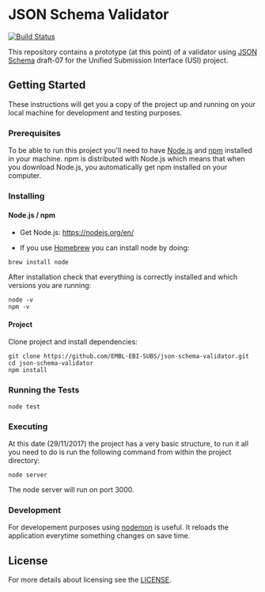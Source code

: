# JSON Schema Validator
[![Build Status](https://travis-ci.org/EMBL-EBI-SUBS/json-schema-validator.svg?branch=master)](https://travis-ci.org/EMBL-EBI-SUBS/json-schema-validator)

This repository contains a prototype (at this point) of a validator using [JSON Schema](http://json-schema.org/) 
draft-07 for the Unified Submission Interface (USI) project.

## Getting Started
These instructions will get you a copy of the project up and running on your local machine for development and testing purposes.

### Prerequisites
To be able to run this project you'll need to have [Node.js](https://nodejs.org/en/about/) and [npm](https://www.npmjs.com/) installed in your machine.
npm is distributed with Node.js which means that when you download Node.js, you automatically get npm installed on your computer.

### Installing

#### Node.js / npm
- Get Node.js: https://nodejs.org/en/

- If you use [Homebrew](https://brew.sh/) you can install node by doing:
```
brew install node
```

After installation check that everything is correctly installed and which versions you are running:
```
node -v
npm -v
```

#### Project
Clone project and install dependencies:
```
git clone https://github.com/EMBL-EBI-SUBS/json-schema-validator.git
cd json-schema-validator
npm install
```

### Running the Tests
```
node test
```

### Executing
At this date (29/11/2017) the project has a very basic structure, to run it all you need to do is run the following command from within the project directory:
```
node server
```
The node server will run on port 3000.
### Development
For developement purposes using [nodemon](https://nodemon.io/) is useful. It reloads the application everytime something changes on save time.

## License
 For more details about licensing see the [LICENSE](LICENSE.md).